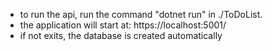 - to run the api, run the command "dotnet run" in ./ToDoList.
- the application will start at: https://localhost:5001/
- if not exits, the database is created automatically